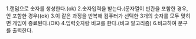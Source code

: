 1.랜덤으로 숫자를 생성한다.(ok)
2.숫자입력을 받는다.(문자열이 빈칸을 포함한 경우,안 포함한 경우)(ok)
3.이 같은 과정을 반복해 컴퓨터가 선택한 3개의 숫자를 모두 맞히면 게임이 종료된다.(OK)
4.입력숫자랑 비교를 한다.(비교 알고리즘)
6.비교하여 문구를 출력한다.

